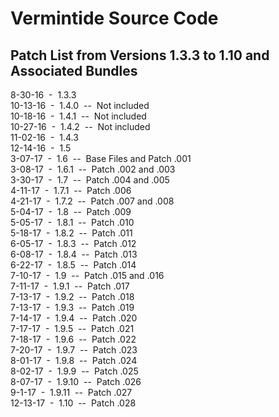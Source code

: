 # Vermintide Source Code

Patch List from Versions 1.3.3 to 1.10 and Associated Bundles
-------------------------------------------------------------

8-30-16  &nbsp;-&nbsp; 1.3.3  <br />
10-13-16  &nbsp;-&nbsp;  1.4.0 &nbsp;--&nbsp; Not included  <br />
10-18-16  &nbsp;-&nbsp;  1.4.1 &nbsp;--&nbsp; Not included  <br />
10-27-16  &nbsp;-&nbsp;  1.4.2 &nbsp;--&nbsp; Not included  <br />
11-02-16  &nbsp;-&nbsp;  1.4.3  <br />
12-14-16  &nbsp;-&nbsp;  1.5  <br />
3-07-17  &nbsp;-&nbsp;  1.6 &nbsp;--&nbsp; Base Files and Patch .001  <br />
3-08-17  &nbsp;-&nbsp;  1.6.1 &nbsp;--&nbsp; Patch .002 and .003  <br />
3-30-17  &nbsp;-&nbsp;  1.7 &nbsp;--&nbsp; Patch .004 and .005  <br />
4-11-17  &nbsp;-&nbsp;  1.7.1 &nbsp;--&nbsp; Patch .006  <br />
4-21-17  &nbsp;-&nbsp;  1.7.2 &nbsp;--&nbsp; Patch .007 and .008  <br />
5-04-17  &nbsp;-&nbsp;  1.8 &nbsp;--&nbsp; Patch .009  <br />
5-05-17  &nbsp;-&nbsp;  1.8.1 &nbsp;--&nbsp; Patch .010  <br />
5-18-17  &nbsp;-&nbsp;  1.8.2 &nbsp;--&nbsp; Patch .011  <br />
6-05-17  &nbsp;-&nbsp;  1.8.3 &nbsp;--&nbsp; Patch .012  <br />
6-08-17  &nbsp;-&nbsp;  1.8.4 &nbsp;--&nbsp; Patch .013  <br />
6-22-17  &nbsp;-&nbsp;  1.8.5 &nbsp;--&nbsp; Patch .014  <br />
7-10-17  &nbsp;-&nbsp;  1.9 &nbsp;--&nbsp; Patch .015 and .016  <br />
7-11-17  &nbsp;-&nbsp;  1.9.1 &nbsp;--&nbsp; Patch .017  <br />
7-13-17  &nbsp;-&nbsp;  1.9.2 &nbsp;--&nbsp; Patch .018  <br />
7-13-17  &nbsp;-&nbsp;  1.9.3 &nbsp;--&nbsp; Patch .019  <br />
7-14-17  &nbsp;-&nbsp;  1.9.4 &nbsp;--&nbsp; Patch .020  <br />
7-17-17  &nbsp;-&nbsp;  1.9.5 &nbsp;--&nbsp; Patch .021  <br />
7-18-17  &nbsp;-&nbsp;  1.9.6 &nbsp;--&nbsp; Patch .022  <br />
7-20-17  &nbsp;-&nbsp;  1.9.7 &nbsp;--&nbsp; Patch .023  <br />
8-01-17  &nbsp;-&nbsp;  1.9.8 &nbsp;--&nbsp; Patch .024  <br />
8-02-17  &nbsp;-&nbsp;  1.9.9 &nbsp;--&nbsp; Patch .025  <br />
8-07-17  &nbsp;-&nbsp;  1.9.10 &nbsp;--&nbsp; Patch .026  <br />
9-1-17  &nbsp;-&nbsp;  1.9.11 &nbsp;--&nbsp; Patch .027  <br />
12-13-17  &nbsp;-&nbsp;  1.10 &nbsp;--&nbsp; Patch .028  <br />